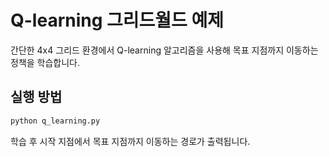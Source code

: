 # Q-learning 그리드월드 예제

간단한 4x4 그리드 환경에서 Q-learning 알고리즘을 사용해 목표 지점까지 이동하는 정책을 학습합니다.

## 실행 방법

```bash
python q_learning.py
```

학습 후 시작 지점에서 목표 지점까지 이동하는 경로가 출력됩니다.
